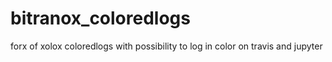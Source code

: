 # bitranox_coloredlogs
forx of xolox coloredlogs with possibility to log in color on travis and jupyter
